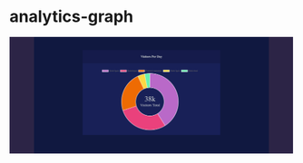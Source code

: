 # analytics-graph

<img src="screenshot.png" width="500px" height="auto" alt="screenshot of card" />